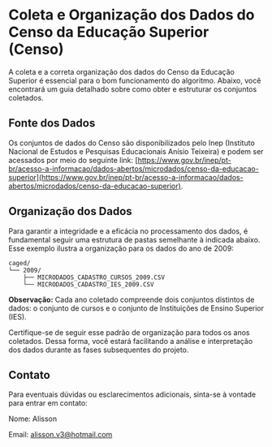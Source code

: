 # Coleta e Organização dos Dados do Censo da Educação Superior (Censo)

 A coleta e a correta organização dos dados do Censo da Educação Superior é essencial para o bom funcionamento do algoritmo. Abaixo, você encontrará um guia detalhado sobre como obter e estruturar os conjuntos coletados. 

## Fonte dos Dados

Os conjuntos de dados do Censo são disponibilizados pelo Inep (Instituto Nacional de Estudos e Pesquisas Educacionais Anísio Teixeira) e podem ser acessados por meio do seguinte link: [https://www.gov.br/inep/pt-br/acesso-a-informacao/dados-abertos/microdados/censo-da-educacao-superior](https://www.gov.br/inep/pt-br/acesso-a-informacao/dados-abertos/microdados/censo-da-educacao-superior).

## Organização dos Dados

Para garantir a integridade e a eficácia no processamento dos dados, é fundamental seguir uma estrutura de pastas semelhante à indicada abaixo. Esse exemplo ilustra a organização para os dados do ano de 2009:

```
caged/
└── 2009/
    ├── MICRODADOS_CADASTRO_CURSOS_2009.CSV
    └── MICRODADOS_CADASTRO_IES_2009.CSV
```

**Observação:** Cada ano coletado compreende dois conjuntos distintos de dados: o conjunto de cursos e o conjunto de Instituições de Ensino Superior (IES).

Certifique-se de seguir esse padrão de organização para todos os anos coletados. Dessa forma, você estará facilitando a análise e interpretação dos dados durante as fases subsequentes do projeto.

## Contato

Para eventuais dúvidas ou esclarecimentos adicionais, sinta-se à vontade para entrar em contato:

Nome: Alisson

Email: alisson.v3@hotmail.com